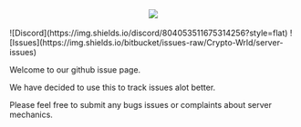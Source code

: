 <div align="middle">
    <img width="auto" src="https://user-images.githubusercontent.com/42920111/153553939-d69c996f-e3e6-4f06-8391-4ab924bc521c.png" />
</div>
<br>
<div align="left">
![Discord](https://img.shields.io/discord/804053511675314256?style=flat)
![Issues](https://img.shields.io/bitbucket/issues-raw/Crypto-Wrld/server-issues)
    </div>
    
    

Welcome to our github issue page. 

We have decided to use this to track issues alot better. 

Please feel free to submit any bugs issues or complaints about server mechanics.
